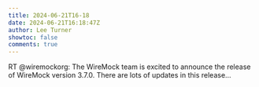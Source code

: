```yaml
---
title: 2024-06-21T16-18
date: 2024-06-21T16:18:47Z
author: Lee Turner
showtoc: false
comments: true
---
```


RT @wiremockorg: The WireMock team is excited to announce the release of WireMock version 3.7.0. There are lots of updates in this release…

